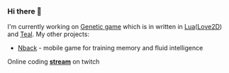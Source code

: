 ### Hi there 👋

<!--
**nagolove/nagolove** is a ✨ _special_ ✨ repository because its `README.md` (this file) appears on your GitHub profile.

Here are some ideas to get you started:

- 🔭 I’m currently working on ...
- 🌱 I’m currently learning ...
- 👯 I’m looking to collaborate on ...
- 🤔 I’m looking for help with ...
- 💬 Ask me about ...
- 📫 How to reach me: ...
- 😄 Pronouns: ...
- ⚡ Fun fact: ...
-->

I'm currently working on [Genetic game](https://github.com/nagolove/automato) which is in written in [Lua](https://www.lua.org/)([Love2D](https://love2d.org/)) and [Teal](https://github.com/teal-language/tl).
My other projects:
  * [Nback](https://github.com/nagolove/nback2) - mobile game for training memory and fluid intelligence

Online coding **[stream](https://www.twitch.tv/228hooligan)** on twitch
